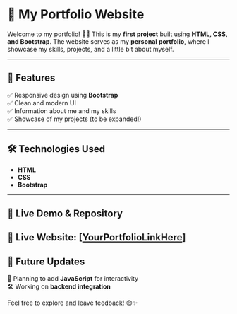 # 📌 My Portfolio Website  

Welcome to my portfolio! 🎨🚀 This is my **first project** built using **HTML, CSS, and Bootstrap**. The website serves as my **personal portfolio**, where I showcase my skills, projects, and a little bit about myself.  

---

## 🌟 Features  
✅ Responsive design using **Bootstrap**  
✅ Clean and modern UI  
✅ Information about me and my skills  
✅ Showcase of my projects (to be expanded!)  

---

## 🛠 Technologies Used  
- **HTML**  
- **CSS**  
- **Bootstrap**  

---

## 📂 Live Demo & Repository  
🔗 **Live Website:** [[YourPortfolioLinkHere](https://raniiyya.github.io/my_portfolio/)]  
---

## 📢 Future Updates  
🚀 Planning to add **JavaScript** for interactivity  
🛠 Working on **backend integration**  

Feel free to explore and leave feedback! 😊✨  
